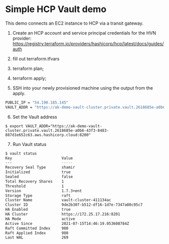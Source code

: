 # Simple HCP Vault demo
This demo connects an EC2 instance to HCP via a transit gateway.

1. Create an HCP account and service principal credentials for the HVN provider:
https://registry.terraform.io/providers/hashicorp/hcp/latest/docs/guides/auth

2. fill out terraform.tfvars

3. terraform plan;

4. terraform apply;

5. SSH into your newly provisioned machine using the output from the apply. 
```bash
PUBLIC_IP = "54.190.185.145"
VAULT_ADDR = "https://ak-demo-vault-cluster.private.vault.2618685e-a0b6-43f3-8483-887d1e652c63.aws.hashicorp.cloud:8200"
```

6. Set the Vault address
```
$ export VAULT_ADDR="https://ak-demo-vault-cluster.private.vault.2618685e-a0b6-43f3-8483-887d1e652c63.aws.hashicorp.cloud:8200"
```

7. Run Vault status
```bash
$ vault status
Key                      Value
---                      -----
Recovery Seal Type       shamir
Initialized              true
Sealed                   false
Total Recovery Shares    1
Threshold                1
Version                  1.7.3+ent
Storage Type             raft
Cluster Name             vault-cluster-411134ac
Cluster ID               9de2b307-b512-df16-1d7e-7347a08c95c7
HA Enabled               true
HA Cluster               https://172.25.17.216:8201
HA Mode                  active
Active Since             2021-07-15T14:46:19.053608784Z
Raft Committed Index     980
Raft Applied Index       980
Last WAL                 269
```